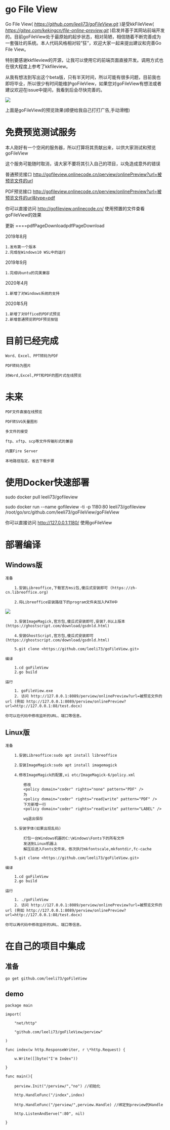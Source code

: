 go File View
============

Go File View( *https://github.com/leeli73/goFileView.git* )是受kkFileView( *https://gitee.com/kekingcn/file-online-preview.git* )启发并基于其网站前端开发的。目前goFileView处于最原始的起步状态，相对简陋，相信随着不断完善成为一套强壮的系统。本人代码风格相对较”狂”，欢迎大家一起来提出建议和完善Go File View。

特别要感谢kkfileview的开源，让我可以使用它的前端页面直接开发。调用方式也在很大程度上参考了kkfileview。

从我有想法到写出这个beta版，只有半天时间，所以可能有很多问题，目前我也即将毕业，所以很少有时间能维护goFileView，如果您对goFileView有想法或者建议欢迎在issue中提问，我看到后会尽快完善的。

![](https://github.com/leeli73/goFileView/blob/master/media/mainshow.png)

上面是goFileView的预览效果(顺便给我自己打打广告,手动滑稽)


免费预览测试服务
====

本人刚好有一个空闲的服务器，所以打算将其贡献出来，以供大家测试和预览goFileView

这个服务可能随时取消，请大家不要将其引入自己的项目，以免造成意外的错误

普通预览接口 http://gofileview.onlinecode.cn/perview/onlinePreview?url=被预览文件的url

PDF预览接口 http://gofileview.onlinecode.cn/perview/onlinePreview?url=被预览文件的url&type=pdf

你可以直接访问 http://gofileview.onlinecode.cn/ 使用预置的文件查看goFileView的效果

更新
====pdfPageDownloadpdfPageDownload

2019年8月

    1.发布第一个版本
    2.完成在Windows10 WSL中的运行

2019年9月

    1.完成Ubuntu的完美兼容

2020年4月

    1.新增了对Windows系统的支持

2020年5月

    1.新增了对Office的PDF式预览
    2.新增普通预览转PDF预览按钮

目前已经完成
============

    Word、Excel、PPT转码为PDF

    PDF转码为图片

    对Word,Excel,PPT和PDF的图片式在线预览

未来
====

    PDF文件直接在线预览

    PDF转SVG矢量图形

    多文件的接受

    ftp、xftp、scp等文件传输形式的兼容

    内置Fire Server

    本地路径指定，省去下载步骤

使用Docker快速部署
====

sudo docker pull leeli73/gofileview

sudo docker run --name gofileview -ti -p 1180:80 leeli73/gofileview /root/go/src/github.com/leeli73/goFileView/goFileView

你可以直接访问 http://127.0.0.1:1180/ 使用goFileView

部署编译
========

Windows版
----

    准备

        1.安装Libreoffice,下载官方msi包,傻瓜式安装即可 (https://zh-cn.libreoffice.org)

        2.将Libreoffice安装路径下的program文件夹加入PATH中
![](https://github.com/leeli73/goFileView/blob/master/media/win_path.png?raw=true)

        3.安装ImageMagick,官方包,傻瓜式安装即可,安装7.0以上版本 (https://ghostscript.com/download/gsdnld.html)

        4.安装GhostScript,官方包,傻瓜式安装即可 (https://ghostscript.com/download/gsdnld.html)

        5.git clone <https://github.com/leeli73/goFileView.git>
    
    编译

        1.cd goFileView
        2.go build

    运行

        1. goFileView.exe
        2. 访问 http://127.0.0.1:8089/perview/onlinePreview?url=被预览文件的url (例如 http://127.0.0.1:8089/perview/onlinePreview?url=http://127.0.0.1:88/test.docx)

    你可以在代码中修改监听的URL、端口等信息。

Linux版
----

    准备

        1.安装Libreoffice:sudo apt install libreoffice

        2.安装ImageMagick:sudo apt install imagemagick

        4.修改ImageMagick的配置,vi etc/ImageMagick-6/policy.xml

            修改
            <policy domain="coder" rights="none" pattern="PDF" />
            为
            <policy domain="coder" rights="read|write" pattern="PDF" />
            下方新增一行
            <policy domain="coder" rights="read|write" pattern="LABEL" />

            wq退出保存

        5.安装字体(如果出现乱码)

            打包一台Windows机器的C:\Windows\Fonts下的所有文件
            发送到Linux机器上
            解压后进入Fonts文件夹，依次执行mkfontscale,mkfontdir,fc-cache

        5.git clone <https://github.com/leeli73/goFileView.git>
    
    编译

        1.cd goFileView
        2.go build

    运行

        1. ./goFileView
        2. 访问 http://127.0.0.1:8089/perview/onlinePreview?url=被预览文件的url (例如 http://127.0.0.1:8089/perview/onlinePreview?url=http://127.0.0.1:88/test.docx)

    你可以再代码中修改监听的URL、端口等信息。

在自己的项目中集成
==================

准备
----

    go get github.com/leeli73/goFileView

demo
----
```
package main

import(

    "net/http"

    "github.com/leeli73/goFileView/perview"

)

func index(w http.ResponseWriter, r \*http.Request) {

    w.Write([]byte("I'm Index"))

}

func main(){

    perview.Init("/perview/","no") //初始化

    http.HandleFunc("/index",index)

    http.HandleFunc("/perview/",perview.Handle) //绑定到preview的Handle

    http.ListenAndServe(":80", nil)

}
```
